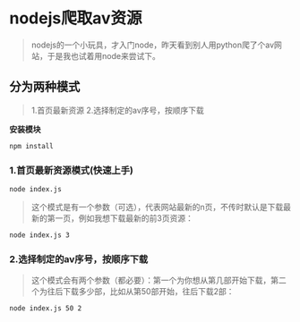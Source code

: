 # nodejs爬取av资源 #

>nodejs的一个小玩具，才入门node，昨天看到别人用python爬了个av网站，于是我也试着用node来尝试下。

## 分为两种模式 ##

> 1.首页最新资源 
> 2.选择制定的av序号，按顺序下载 

**安装模块**

    npm install
        
### 1.首页最新资源模式(快速上手) ###

    node index.js

> 这个模式是有一个参数（可选），代表网站最新的n页，不传时默认是下载最新的第一页，例如我想下载最新的前3页资源：

    node index.js 3

     
### 2.选择制定的av序号，按顺序下载 ###

> 这个模式会有两个参数（都必要）：第一个为你想从第几部开始下载，第二个为往后下载多少部，比如从第50部开始，往后下载2部：

    node index.js 50 2


